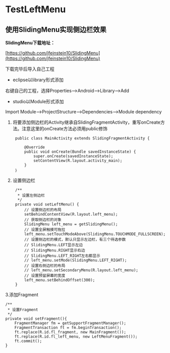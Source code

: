 # TestLeftMenu

## 使用SlidingMenu实现侧边栏效果

**SlidingMenu下载地址：**

[https://github.com/jfeinstein10/SlidingMenu](https://github.com/jfeinstein10/SlidingMenu)

下载完毕后导入自己工程

* eclipse以library形式添加

右键自己的工程，选择Properties-->Android-->Library-->Add

* studio以Module形式添加

Import Module-->ProjectStructure-->Dependencies-->Module dependency

1. 将要添加侧边栏的Activity继承自SlidingFragmentActivity，重写onCreate方法。注意这里的onCreate方法必须用public修饰

		public class MainActivity extends SlidingFragmentActivity {
		
		    @Override
		    public void onCreate(Bundle savedInstanceState) {
		        super.onCreate(savedInstanceState);
		        setContentView(R.layout.activity_main);
		    }
		｝
		
2. 设置侧边栏

	    /**
	     * 设置左侧边栏
	     */
	    private void setLeftMenu() {
	        // 设置侧边栏的布局
	        setBehindContentView(R.layout.left_menu);
	        // 获取侧边栏的对象
	        SlidingMenu left_menu = getSlidingMenu();
	        // 设置全屏触摸可拖拉
	        left_menu.setTouchModeAbove(SlidingMenu.TOUCHMODE_FULLSCREEN);
	        // 设置侧边栏的模式，默认只显示左边栏，有三个待选参数
	        // SlidingMenu.LEFT显示左边
	        // SlidingMenu.RIGHT显示右边
	        // SlidingMenu.LEFT_RIGHT左右都显示
	        // left_menu.setMode(SlidingMenu.LEFT_RIGHT);
	        // 设置右侧边栏的布局
	        // left_menu.setSecondaryMenu(R.layout.left_menu);
	        // 设置预留屏幕的宽度
	        left_menu.setBehindOffset(300);
	    }
	    
3.添加Fragment

    /**
     * 设置Fragment
     */
    private void setFragment(){
        FragmentManager fm = getSupportFragmentManager();
        FragmentTransaction ft = fm.beginTransaction();
        ft.replace(R.id.fl_fragment, new MainFragment());
        ft.replace(R.id.fl_left_menu, new LeftMenuFragment());
        ft.commit();
    }
